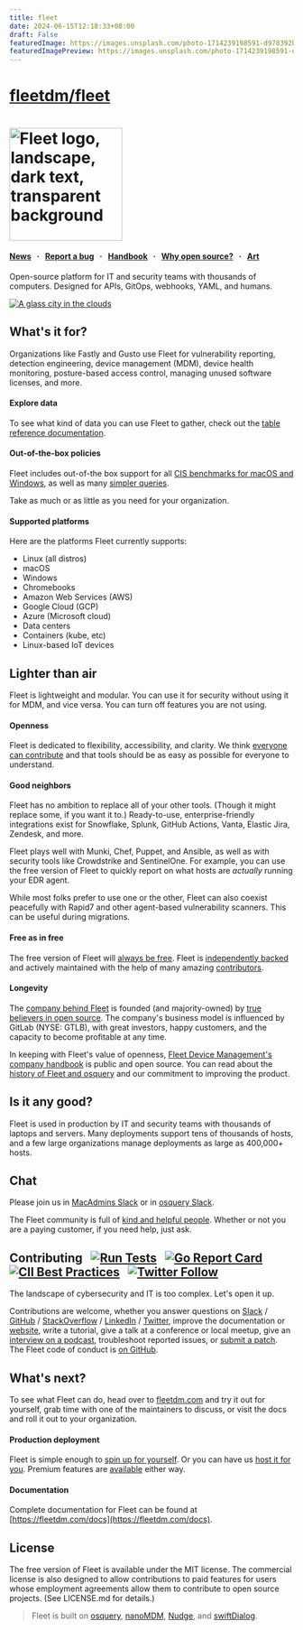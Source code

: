 ```yaml
---
title: fleet
date: 2024-06-15T12:18:33+08:00
draft: False
featuredImage: https://images.unsplash.com/photo-1714239198591-d978392b04f1?ixid=M3w0NjAwMjJ8MHwxfHJhbmRvbXx8fHx8fHx8fDE3MTg0MjUwNjF8&ixlib=rb-4.0.3
featuredImagePreview: https://images.unsplash.com/photo-1714239198591-d978392b04f1?ixid=M3w0NjAwMjJ8MHwxfHJhbmRvbXx8fHx8fHx8fDE3MTg0MjUwNjF8&ixlib=rb-4.0.3
---
```


# [fleetdm/fleet](https://github.com/fleetdm/fleet)

<h1><a href="https://fleetdm.com"><img width="200" alt="Fleet logo, landscape, dark text, transparent background" src="https://user-images.githubusercontent.com/618009/103300491-9197e280-49c4-11eb-8677-6b41027be800.png"></a></h1>

#### [News](https://fleetdm.com/announcements) &nbsp; · &nbsp; [Report a bug](https://github.com/fleetdm/fleet/issues/new) &nbsp; · &nbsp; [Handbook](https://fleetdm.com/handbook/company) &nbsp; · &nbsp; [Why open source?](https://fleetdm.com/handbook/company/why-this-way#why-open-source) &nbsp; · &nbsp; [Art](https://fleetdm.com/logos)

Open-source platform for IT and security teams with thousands of computers.  Designed for APIs, GitOps, webhooks, YAML, and humans.

<a href="https://fleetdm.com/logos"><img src="https://github.com/fleetdm/fleet/assets/618009/f835ec29-1cb9-49ba-a0f3-395ffd9d5c9f" alt="A glass city in the clouds"/></a>


## What's it for?
Organizations like Fastly and Gusto use Fleet for vulnerability reporting, detection engineering, device management (MDM), device health monitoring, posture-based access control, managing unused software licenses, and more.

#### Explore data
To see what kind of data you can use Fleet to gather, check out the [table reference documentation](https://fleetdm.com/tables).

#### Out-of-the-box policies
Fleet includes out-of-the box support for all [CIS benchmarks for macOS and Windows](https://fleetdm.com/docs/using-fleet/cis-benchmarks), as well as many [simpler queries](https://fleetdm.com/queries).

Take as much or as little as you need for your organization.

#### Supported platforms
Here are the platforms Fleet currently supports:

- Linux (all distros)
- macOS
- Windows
- Chromebooks
- Amazon Web Services (AWS)
- Google Cloud (GCP)
- Azure (Microsoft cloud)
- Data centers
- Containers (kube, etc)
- Linux-based IoT devices

## Lighter than air
Fleet is lightweight and modular.  You can use it for security without using it for MDM, and vice versa.  You can turn off features you are not using.

#### Openness
Fleet is dedicated to flexibility, accessibility, and clarity.  We think [everyone can contribute](https://fleetdm.com/handbook/company#openness) and that tools should be as easy as possible for everyone to understand.

#### Good neighbors
Fleet has no ambition to replace all of your other tools.  (Though it might replace some, if you want it to.)  Ready-to-use, enterprise-friendly integrations exist for Snowflake, Splunk, GitHub Actions, Vanta, Elastic Jira, Zendesk, and more.

Fleet plays well with Munki, Chef, Puppet, and Ansible, as well as with security tools like Crowdstrike and SentinelOne.  For example, you can use the free version of Fleet to quickly report on what hosts are _actually_ running your EDR agent.

While most folks prefer to use one or the other, Fleet can also coexist peacefully with Rapid7 and other agent-based vulnerability scanners.  This can be useful during migrations.

#### Free as in free
The free version of Fleet will [always be free](https://fleetdm.com/pricing).  Fleet is [independently backed](https://linkedin.com/company/fleetdm) and actively maintained with the help of many amazing [contributors](https://github.com/fleetdm/fleet/graphs/contributors).

#### Longevity
The [company behind Fleet](https://fleetdm.com/handbook/company) is founded (and majority-owned) by [true believers in open source](https://fleetdm.com/handbook/company/why-this-way#why-open-source).  The company's business model is influenced by GitLab (NYSE: GTLB), with great investors, happy customers, and the capacity to become profitable at any time.

In keeping with Fleet's value of openness, [Fleet Device Management's company handbook](https://fleetdm.com/handbook/company) is public and open source.  You can read about the [history of Fleet and osquery](https://fleetdm.com/handbook/company#history) and our commitment to improving the product.

<!-- > To upgrade from Fleet ≤3.2.0, just follow the upgrading steps for the earliest subsequent major release from this repository (it'll work out of the box until the release of Fleet 5.0). -->


## Is it any good?
Fleet is used in production by IT and security teams with thousands of laptops and servers.  Many deployments support tens of thousands of hosts, and a few large organizations manage deployments as large as 400,000+ hosts.



## Chat
Please join us in [MacAdmins Slack](https://www.macadmins.org/) or in [osquery Slack](https://fleetdm.com/slack).

The Fleet community is full of [kind and helpful people](https://fleetdm.com/handbook/company#empathy).  Whether or not you are a paying customer, if you need help, just ask.


## Contributing &nbsp; [![Run Tests](https://github.com/fleetdm/fleet/actions/workflows/test.yml/badge.svg)](https://github.com/fleetdm/fleet/actions/workflows/test.yml) &nbsp; [![Go Report Card](https://goreportcard.com/badge/github.com/fleetdm/fleet)](https://goreportcard.com/report/github.com/fleetdm/fleet) &nbsp; [![CII Best Practices](https://bestpractices.coreinfrastructure.org/projects/5537/badge)](https://bestpractices.coreinfrastructure.org/projects/5537) &nbsp; [![Twitter Follow](https://img.shields.io/twitter/follow/fleetctl.svg?style=social&maxAge=3600)](https://twitter.com/fleetctl) &nbsp; 

The landscape of cybersecurity and IT is too complex.  Let's open it up.

Contributions are welcome, whether you answer questions on [Slack](https://fleetdm.com/slack) / [GitHub](https://github.com/fleetdm/fleet/issues) / [StackOverflow](https://stackoverflow.com/search?q=osquery) / [LinkedIn](https://linkedin.com/company/fleetdm) / [Twitter](https://twitter.com/fleetctl), improve the documentation or [website](./website), write a tutorial, give a talk at a conference or local meetup, give an [interview on a podcast](https://fleetdm.com/podcasts), troubleshoot reported issues, or [submit a patch](https://fleetdm.com/docs/contributing/contributing).  The Fleet code of conduct is [on GitHub](https://github.com/fleetdm/fleet/blob/main/CODE_OF_CONDUCT.md).

<!-- - Great contributions are motivated by real-world use cases or learning.
- Some of the most valuable contributions might not touch any code at all.
- Small, iterative, simple (boring) changes are the easiest to merge. -->

## What's next?
To see what Fleet can do, head over to [fleetdm.com](https://fleetdm.com) and try it out for yourself, grab time with one of the maintainers to discuss, or visit the docs and roll it out to your organization.

#### Production deployment
Fleet is simple enough to [spin up for yourself](https://fleetdm.com/docs/get-started/tutorials-and-guides).  Or you can have us [host it for you](https://fleetdm.com/pricing).  Premium features are [available](https://fleetdm.com/pricing) either way.

#### Documentation
Complete documentation for Fleet can be found at [https://fleetdm.com/docs](https://fleetdm.com/docs).


## License
The free version of Fleet is available under the MIT license.  The commercial license is also designed to allow contributions to paid features for users whose employment agreements allow them to contribute to open source projects.  (See LICENSE.md for details.)

> Fleet is built on [osquery](https://github.com/osquery/osquery), [nanoMDM](https://github.com/micromdm/nanomdm), [Nudge](https://github.com/macadmins/nudge), and [swiftDialog](https://github.com/swiftDialog/swiftDialog).
